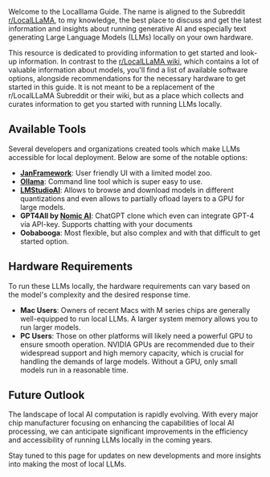 Welcome to the Localllama Guide. The name is aligned to the Subreddit [r/LocalLLaMA](https://www.reddit.com/r/LocalLLaMA/), to my knowledge, the best place to discuss and get the latest information and insights about running generative AI and especially text generating Large Language Models (LLMs) locally on your own hardware.

This resource is dedicated to providing information to get started and look-up information. In contrast to the [r/LocalLLaMA wiki](https://www.reddit.com/r/LocalLLaMA/wiki/index/), which contains a lot of valuable information about models, you'll find a list of available software options, alongside recommendations for the necessary hardware to get started in this guide. It is not meant to be a replacement of the r/LocalLLaMA Subreddit or their wiki, but as a place which collects and curates information to get you started with running LLMs locally.

## Available Tools

Several developers and organizations created tools which make LLMs accessible for local deployment. Below are some of the notable options:

- **[JanFramework](https://twitter.com/janframework)**: User friendly UI with a limited model zoo.
- **[Ollama](https://github.com/AidfulAI/localllama-guide/wiki/Ollama)**: Command line tool which is super easy to use.
- **[LMStudioAI](https://twitter.com/LMStudioAI)**: Allows to browse and download models in different quantizations and even allows to partially ofload layers to a GPU for large models.
- **GPT4All by [Nomic AI](https://twitter.com/nomic_ai)**: ChatGPT clone which even can integrate GPT-4 via API-key. Supports chatting with your documents
- **Oobabooga**: Most flexible, but also complex and with that difficult to get started option.

## Hardware Requirements

To run these LLMs locally, the hardware requirements can vary based on the model's complexity and the desired response time.

- **Mac Users**: Owners of recent Macs with M series chips are generally well-equipped to run local LLMs. A larger system memory allows you to run larger models.
- **PC Users**: Those on other platforms will likely need a powerful GPU to ensure smooth operation. NVIDIA GPUs are recommended due to their widespread support and high memory capacity, which is crucial for handling the demands of large models. Without a GPU, only small models run in a reasonable time.

## Future Outlook

The landscape of local AI computation is rapidly evolving. With every major chip manufacturer focusing on enhancing the capabilities of local AI processing, we can anticipate significant improvements in the efficiency and accessibility of running LLMs locally in the coming years.

Stay tuned to this page for updates on new developments and more insights into making the most of local LLMs.

